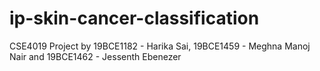 # ip-skin-cancer-classification
CSE4019 Project by 19BCE1182 - Harika Sai, 19BCE1459 - Meghna Manoj Nair and 19BCE1462 - Jessenth Ebenezer 
